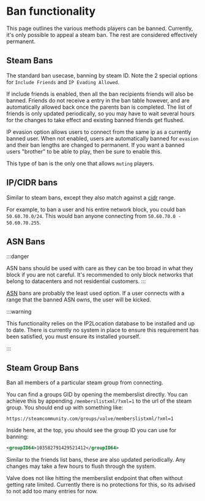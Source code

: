# Ban functionality

This page outlines the various methods players can be banned. Currently, it's only possible to appeal
a steam ban. The rest are considered effectively permanent.

## Steam Bans

The standard ban usecase, banning by steam ID. Note the 2 special options for `Include Friends` and `IP Evading Allowed`.

If include friends is enabled, then all the ban recipients friends will also be banned. Friends do not receive a entry
in the ban table however, and are automatically allowed back once the parents ban is completed. The list of friends is only
updated periodically, so you may have to wait several hours for the changes to take effect and existing banned friends get 
flushed.

IP evasion option allows users to connect from the same ip as a currently banned user. When not enabled, users
are automatically banned for `evasion` and their ban lengths are changed to permanent. If you want a banned users "brother"
to be able to play, then be sure to enable this.

This type of ban is the only one that allows `muting` players.

## IP/CIDR bans

Similar to steam bans, except they also match against a [cidr](https://en.wikipedia.org/wiki/Classless_Inter-Domain_Routing) range.

For example, to ban a user and his entire network block, you could ban `50.60.70.0/24`. This would ban anyone connecting 
from `50.60.70.0 - 50.60.70.255`.

## ASN Bans

:::danger

ASN bans should be used with care as they can be too broad in what they block if you are not careful. It's recommended to
only block networks that belong to datacenters and not residential customers.
:::

[ASN](https://en.wikipedia.org/wiki/Autonomous_system_(Internet)) bans are probably the least used option. If a user connects with a range that
the banned ASN owns, the user will be kicked. 

:::warning

This functionality relies on the IP2Location database to be installed and up to date. There is currently no system in place 
to ensure this requirement has been satisfied, you must ensure its installed yourself.

:::

## Steam Group Bans

Ban all members of a particular steam group from connecting.

You can find a groups GID by opening the memberslist directly. You can achieve this by appending `/memberslistxml/?xml=1`
to the url of the steam group. You should end up with something like:

    https://steamcommunity.com/groups/valve/memberslistxml/?xml=1

Inside here, at the top, you should see the group ID you can use for banning:

```xml
<groupID64>103582791429521412</groupID64>
```

Similar to the friends list bans, these are also updated periodically. Any changes may take a few hours to flush 
through the system. 

Valve does not like hitting the memberslist endpoint that often without getting rate limited. Currently there is no 
protections for this, so its advised to not add too many entries for now.  